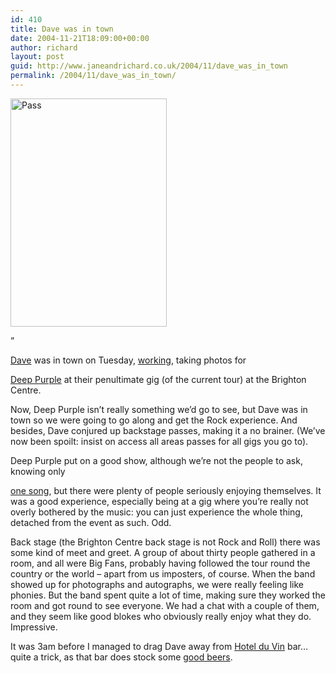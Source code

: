 ```yaml
---
id: 410
title: Dave was in town
date: 2004-11-21T18:09:00+00:00
author: richard
layout: post
guid: http://www.janeandrichard.co.uk/2004/11/dave_was_in_town
permalink: /2004/11/dave_was_in_town/
---
```

<img src="http://v1.janeandrichard.co.uk/blog/img/2004/deep-purple-access-all-areas.jpg" width="250" height="365" alt="Pass" />

&#8221;

[Dave](http://www.hodgkinson.org/) was in town on Tuesday, [working](http://www.rockitfactory.com/), taking photos for
  
[Deep Purple](http://www.deep-purple.com/) at their penultimate gig (of the current tour) at the Brighton Centre.

Now, Deep Purple isn&#8217;t really something we&#8217;d go to see, but Dave was in town so we were going to go along and get the Rock experience. And besides, Dave conjured up backstage passes, making it a no brainer. (We&#8217;ve now been spoilt: insist on access all areas passes for all gigs you go to).

Deep Purple put on a good show, although we&#8217;re not the people to ask, knowing only
  
[one song](http://www.thehighwaystar.com/rosas/midi/SMOK_WAT.MID), but there were plenty of people seriously enjoying themselves. It was a good experience, especially being at a gig where you&#8217;re really not overly bothered by the music: you can just experience the whole thing, detached from the event as such. Odd. 

Back stage (the Brighton Centre back stage is not Rock and Roll) there was some kind of meet and greet. A group of about thirty people gathered in a room, and all were Big Fans, probably having followed the tour round the country or the world &#8211; apart from us imposters, of course. When the band showed up for photographs and autographs, we were really feeling like phonies. But the band spent quite a lot of time, making sure they worked the room and got round to see everyone. We had a chat with a couple of them, and they seem like good blokes who obviously really enjoy what they do. Impressive. 

It was 3am before I managed to drag Dave away from [Hotel du Vin](http://www.hotelduvin.com/brighton/brighton_welcome.asp) bar&#8230;quite a trick, as that bar does stock some [good beers](http://www.shepherd-neame.co.uk/beers/index.php?whitstable_bay).